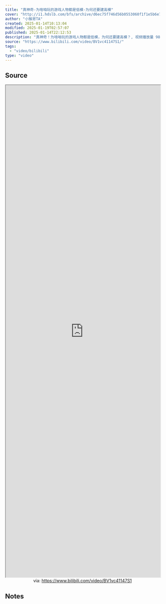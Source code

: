 ```yaml
---
title: "真神奇-为啥咱玩的游戏人物都是低模-为何还要建高模"
cover: "http://i1.hdslb.com/bfs/archive/d6ec75f746d56b0553060f1f1e5b6e7c80de6546.jpg@189w_107h.webp"
author: "小猴哥TA"
created: 2025-01-14T10:13:04
modified: 2025-01-19T02:57:07
published: 2025-01-14T22:12:53
description: "真神奇！为啥咱玩的游戏人物都是低模，为何还要建高模？, 视频播放量 981225、弹幕量 158、点赞数 41383、投硬币枚数 575、收藏人数 7604、转发人数 224, 视频作者 小猴哥TA, 作者简介 加我v：JoeyMJ003 前原神TA，前网易米哈游资深技术美术，分享游戏行业干货，TA技能学习"
source: "https://www.bilibili.com/video/BV1vc41147S1/"
tags:
  - "video/bilibili"
type: "video"
---
```


## Source

<iframe src='https://player.bilibili.com/player.html?isOutside=true&bvid=BV1vc41147S1&p=1&autoplay=false' style='height:40vh;width:100%' class='iframe-radius' allow='fullscreen'></iframe>
<center>via: <a href='https://www.bilibili.com/video/BV1vc41147S1' target='_blank' class='external-link'>https://www.bilibili.com/video/BV1vc41147S1</a></center>

## Notes

